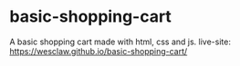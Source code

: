 # basic-shopping-cart
A basic shopping cart made with html, css and js.
live-site: https://wesclaw.github.io/basic-shopping-cart/
